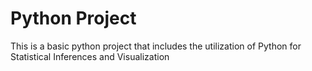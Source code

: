# Python Project

This is a basic python project that includes the utilization of Python for Statistical Inferences and Visualization
